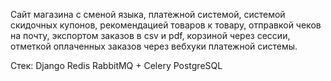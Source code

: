 Сайт магазина с сменой языка, платежной системой, системой скидочных купонов, рекомендацией товаров к товару, отправкой чеков на почту, экспортом заказов в csv и pdf, корзиной через сессии, отметкой оплаченных заказов через вебхуки платежной системы.

Стек:
Django
Redis
RabbitMQ + Celery
PostgreSQL
